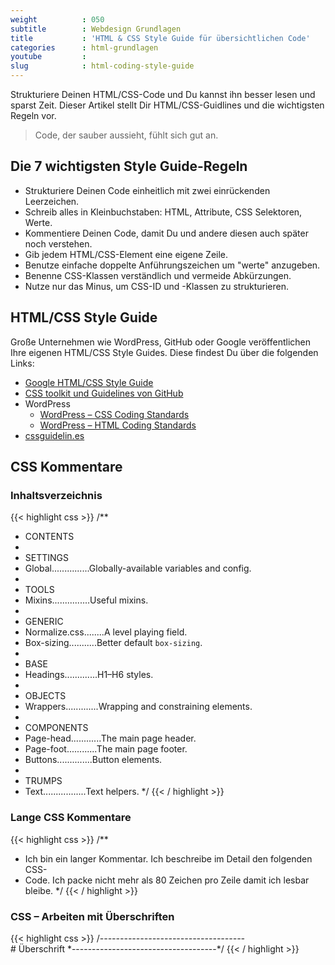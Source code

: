 ```yaml
---
weight          : 050
subtitle        : Webdesign Grundlagen
title           : 'HTML & CSS Style Guide für übersichtlichen Code'
categories      : html-grundlagen
youtube         : 
slug            : html-coding-style-guide
---
```

Strukturiere Deinen HTML/CSS-Code und Du kannst ihn besser lesen und sparst Zeit. Dieser Artikel stellt Dir HTML/CSS-Guidlines und die wichtigsten Regeln vor.
<!-- readmore -->

> Code, der sauber aussieht, fühlt sich gut an.

## Die 7 wichtigsten Style Guide-Regeln

* Strukturiere Deinen Code einheitlich mit zwei einrückenden Leerzeichen.
* Schreib alles in Kleinbuchstaben: HTML, Attribute, CSS Selektoren, Werte.
* Kommentiere Deinen Code, damit Du und andere diesen auch später noch verstehen.
* Gib jedem HTML/CSS-Element eine eigene Zeile.
* Benutze einfache doppelte Anführungszeichen um "werte" anzugeben.
* Benenne CSS-Klassen verständlich und vermeide Abkürzungen.
* Nutze nur das Minus, um CSS-ID und -Klassen zu strukturieren.

## HTML/CSS Style Guide

Große Unternehmen wie WordPress, GitHub oder Google veröffentlichen Ihre eigenen HTML/CSS Style Guides. Diese findest Du über die folgenden Links:

* [Google HTML/CSS Style Guide](https://google.github.io/styleguide/htmlcssguide.xml)
* [CSS toolkit und Guidelines von GitHub](http://primercss.io/)
* WordPress
    * [WordPress – CSS Coding Standards](https://make.wordpress.org/core/handbook/best-practices/coding-standards/css/)
    * [WordPress – HTML Coding Standards](https://make.wordpress.org/core/handbook/best-practices/coding-standards/html/)
* [cssguidelin.es](http://cssguidelin.es/)

## CSS Kommentare

### Inhaltsverzeichnis

{{< highlight css >}}
/**
 * CONTENTS
 *
 * SETTINGS
 * Global...............Globally-available variables and config.
 *
 * TOOLS
 * Mixins...............Useful mixins.
 *
 * GENERIC
 * Normalize.css........A level playing field.
 * Box-sizing...........Better default `box-sizing`.
 *
 * BASE
 * Headings.............H1–H6 styles.
 *
 * OBJECTS
 * Wrappers.............Wrapping and constraining elements.
 *
 * COMPONENTS
 * Page-head............The main page header.
 * Page-foot............The main page footer.
 * Buttons..............Button elements.
 *
 * TRUMPS
 * Text.................Text helpers.
 */
{{< / highlight >}}

### Lange CSS Kommentare

{{< highlight css >}}
/**
 * Ich bin ein langer Kommentar. Ich beschreibe im Detail den folgenden CSS-
 * Code. Ich packe nicht mehr als 80 Zeichen pro Zeile damit ich lesbar bleibe.
 */
{{< / highlight >}}


### CSS – Arbeiten mit Überschriften

{{< highlight css >}}
/*------------------------------------*\
    # Überschrift
\*------------------------------------*/
{{< / highlight >}}

